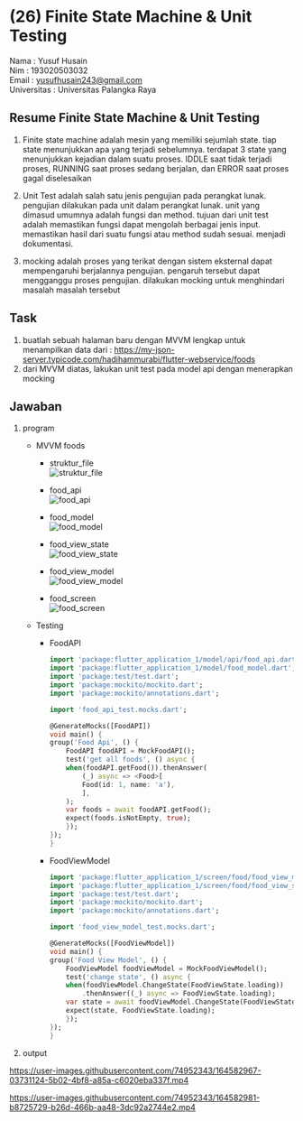 # (26) Finite State Machine & Unit Testing

Nama : Yusuf Husain <br>
Nim : 193020503032 <br>
Email : yusufhusain243@gmail.com <br>
Universitas : Universitas Palangka Raya

## Resume Finite State Machine & Unit Testing
1. Finite state machine adalah mesin yang memiliki sejumlah state. tiap state menunjukkan apa yang terjadi sebelumnya. terdapat 3 state yang menunjukkan kejadian dalam suatu proses. IDDLE saat tidak terjadi proses, RUNNING saat proses sedang berjalan, dan ERROR saat proses gagal diselesaikan

2. Unit Test adalah salah satu jenis pengujian pada perangkat lunak. pengujian dilakukan pada unit dalam perangkat lunak. unit yang dimasud umumnya adalah fungsi dan method. tujuan dari unit test adalah memastikan fungsi dapat mengolah berbagai jenis input. memastikan hasil dari suatu fungsi atau method sudah sesuai. menjadi dokumentasi.

3. mocking adalah proses yang terikat dengan sistem eksternal dapat mempengaruhi berjalannya pengujian. pengaruh tersebut dapat mengganggu proses pengujian. dilakukan mocking untuk menghindari masalah masalah tersebut

## Task
1. buatlah sebuah halaman baru dengan MVVM lengkap untuk menampilkan data dari : https://my-json-server.typicode.com/hadihammurabi/flutter-webservice/foods
2. dari MVVM diatas, lakukan unit test pada model api dengan menerapkan mocking

## Jawaban

1. program

   - MVVM foods

     - struktur_file <br>
       ![struktur_file](https://user-images.githubusercontent.com/74952343/164582171-70c3548b-10b2-4f59-ac2f-ee4b93f731fd.jpeg)
     - food_api <br>
       ![food_api](https://user-images.githubusercontent.com/74952343/164581954-f5073e4d-b1e2-4982-af2e-fb6398828c45.png)
     - food_model <br>
       ![food_model](https://user-images.githubusercontent.com/74952343/164582007-2cee3dd9-4e7f-416c-9f67-613c9ccab0df.png)

     - food_view_state <br>
       ![food_view_state](https://user-images.githubusercontent.com/74952343/164582028-322417e7-d9fe-4ce4-9723-a5e7cc08c860.png)

     - food_view_model <br>
       ![food_view_model](https://user-images.githubusercontent.com/74952343/164582043-32cb75e6-5c8a-4613-a768-f034d39f4453.png)

     - food_screen <br>
       ![food_screen](https://user-images.githubusercontent.com/74952343/164582090-997ee61e-0e03-4173-b953-78b2468b2184.png)

   - Testing

     - FoodAPI

       ```dart
       import 'package:flutter_application_1/model/api/food_api.dart';
       import 'package:flutter_application_1/model/food_model.dart';
       import 'package:test/test.dart';
       import 'package:mockito/mockito.dart';
       import 'package:mockito/annotations.dart';

       import 'food_api_test.mocks.dart';

       @GenerateMocks([FoodAPI])
       void main() {
       group('Food Api', () {
           FoodAPI foodAPI = MockFoodAPI();
           test('get all foods', () async {
           when(foodAPI.getFood()).thenAnswer(
               (_) async => <Food>[
               Food(id: 1, name: 'a'),
               ],
           );
           var foods = await foodAPI.getFood();
           expect(foods.isNotEmpty, true);
           });
       });
       }

       ```

     - FoodViewModel

       ```dart
       import 'package:flutter_application_1/screen/food/food_view_model.dart';
       import 'package:flutter_application_1/screen/food/food_view_state.dart';
       import 'package:test/test.dart';
       import 'package:mockito/mockito.dart';
       import 'package:mockito/annotations.dart';

       import 'food_view_model_test.mocks.dart';

       @GenerateMocks([FoodViewModel])
       void main() {
       group('Food View Model', () {
           FoodViewModel foodViewModel = MockFoodViewModel();
           test('change state', () async {
           when(foodViewModel.ChangeState(FoodViewState.loading))
               .thenAnswer((_) async => FoodViewState.loading);
           var state = await foodViewModel.ChangeState(FoodViewState.loading);
           expect(state, FoodViewState.loading);
           });
       });
       }
       ```

2. output


https://user-images.githubusercontent.com/74952343/164582967-03731124-5b02-4bf8-a85a-c6020eba337f.mp4



https://user-images.githubusercontent.com/74952343/164582981-b8725729-b26d-466b-aa48-3dc92a2744e2.mp4

